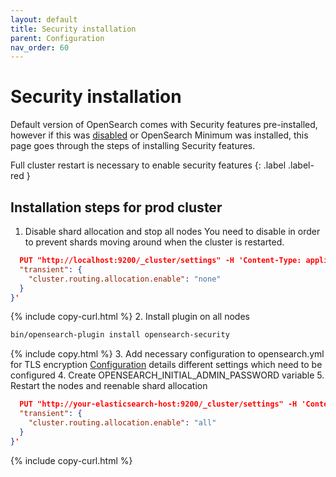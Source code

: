 ```yaml
---
layout: default
title: Security installation
parent: Configuration
nav_order: 60
---
```


# Security installation

Default version of OpenSearch comes with Security features pre-installed, however if this was [disabled]({{site.url}}{{site.baseurl}}/security/configuration/disable/) or OpenSearch Minimum was installed, this page goes through the steps of installing Security features.

Full cluster restart is necessary to enable security features
{: .label .label-red }

## Installation steps for prod cluster

1. Disable shard allocation and stop all nodes
  You need to disable in order to prevent shards moving around when the cluster is restarted.
```json
  PUT "http://localhost:9200/_cluster/settings" -H 'Content-Type: application/json' -d '{
  "transient": {
    "cluster.routing.allocation.enable": "none"
  }
}'
```
{% include copy-curl.html %}
2. Install plugin on all nodes
```bash
bin/opensearch-plugin install opensearch-security
```
{% include copy.html %}
3. Add necessary configuration to opensearch.yml for TLS encryption
[Configuration]({{site.url}}{{site.baseurl}}/install-and-configure/configuring-opensearch/security-settings/) details different settings which need to be configured
4. Create OPENSEARCH_INITIAL_ADMIN_PASSWORD variable
5. Restart the nodes and reenable shard allocation
```json
  PUT "http://your-elasticsearch-host:9200/_cluster/settings" -H 'Content-Type: application/json' -d '{
  "transient": {
    "cluster.routing.allocation.enable": "all"
  }
}'
```
{% include copy-curl.html %}
